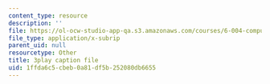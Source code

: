 ```yaml
---
content_type: resource
description: ''
file: https://ol-ocw-studio-app-qa.s3.amazonaws.com/courses/6-004-computation-structures-spring-2017/1ffda6c5cbeb0a81df5b252080db6655_-bWtembpQjU.srt
file_type: application/x-subrip
parent_uid: null
resourcetype: Other
title: 3play caption file
uid: 1ffda6c5-cbeb-0a81-df5b-252080db6655
---
```


